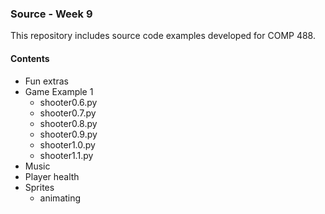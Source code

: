 ### Source - Week 9

This repository includes source code examples developed for COMP 488.

#### Contents
* Fun extras
* Game Example 1
  * shooter0.6.py
  * shooter0.7.py
  * shooter0.8.py
  * shooter0.9.py
  * shooter1.0.py
  * shooter1.1.py
* Music
* Player health
* Sprites
  * animating
